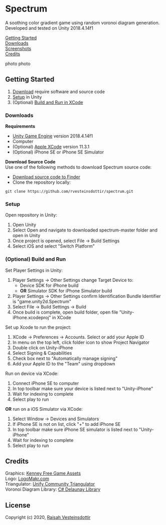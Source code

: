 # Spectrum
A soothing color gradient game using random voronoi diagram generation.
Developed and tested on Unity 2018.4.14f1

[Getting Started](#getting-started)<br>
[Downloads](#downloads)<br>
[Screenshots](#screenshots)<br>
[Credits](#credits)

photo photo

## Getting Started
1. [Download](#downloads) require software and source code 
2. [Setup](#setup) in Unity 
3. (Optional) [Build and Run in XCode](#(optional)-build-and-run)

### Downloads
**Requirements**
- [Unity Game Engine](https://unity.com/) version 2018.4.14f1
- Computer
- (Optional) [Apple XCode](https://developer.apple.com/xcode/) version 11.3.1
- (Optional) iPhone SE or iPhone SE Simulator

**Download Source Code** <br>
Use one of the following methods to download Spectrum source code:
- [Download source code to Finder](https://github.com/rvesteinsdottir/Spectrum#download)
- Clone the repository locally: 
```
git clone https://github.com/rvesteinsdottir/spectrum.git
```

### Setup
Open repository in Unity:
1. Open Unity
2. Select Open and navigate to downloaded spectrum-master folder and open in Unity
3. Once project is opened, select File -> Build Settings
4. Select iOS and select "Switch Platform"

### (Optional) Build and Run 
Set Player Settings in Unity:
1. Player Settings -> Other Settings change Target Device to:  
    - Device SDK for iPhone build
    - **OR** Simulator SDK for iPhone Simulator build
2. Player Settings -> Other Settings confirm Identification Bundle Identifier is "game.unity2d.Spectrum"
3. Select File -> Build Settings -> Build
4. Once build is complete, open build folder, open file "Unity-iPhone.xcodeproj" in XCode

Set up Xcode to run the project:
1. XCode -> Preferences -> Accounts. Select or add your Apple ID
2. In menu on the top left, click folder icon to show Project Navigator
3. Double click on Unity-iPhone
4. Select Signing & Capabilities
5. Check box next to "Automatically manage signing"
6. Add your Apple ID to the "Team" using dropdown

Run on device via XCode:
1. Connect iPhone SE to computer
2. In top toolbar make sure your device is listed next to "Unity-iPhone"
3. Wait for indexing to complete
4. Select play to run 

**OR** run on a iOS Simulator via XCode:
1. Select Window -> Devices and Simulators
2. If iPhone SE is not on list, click "+" to add iPhone SE
3. In top toolbar make sure iPhone SE simulator is listed next to "Unity-iPhone"
4. Wait for indexing to complete
5. Select play to run 

## Credits
Graphics: [Kenney Free Game Assets](https://kenney.nl/) <br>
Logo: [LogoMakr.com](https://logomakr.com/) <br>
Triangulator: [Unify Community Triangulator](http://wiki.unity3d.com/index.php?title=Triangulator) <br>
Voronoi Diagram Library: [C# Delaunay Library](https://github.com/PouletFrit/csDelaunay)

## License

Copyright (c) 2020, [Raisah Vesteinsdottir](https://github.com/rvesteinsdottir/Spectrum/LICENSE)

